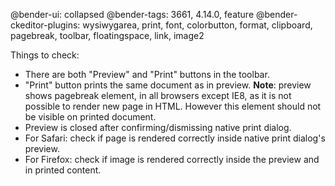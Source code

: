 @bender-ui: collapsed
@bender-tags: 3661, 4.14.0, feature
@bender-ckeditor-plugins: wysiwygarea, print, font, colorbutton, format, clipboard, pagebreak, toolbar, floatingspace, link, image2

Things to check:

* There are both "Preview" and "Print" buttons in the toolbar.
* "Print" button prints the same document as in preview. **Note**: preview shows pagebreak element, in all browsers except IE8, as it is not possible to render new page in HTML. However this element should not be visible on printed document.
* Preview is closed after confirming/dismissing native print dialog.
* For Safari: check if page is rendered correctly inside native print dialog's preview.
* For Firefox: check if image is rendered correctly inside the preview and in printed content.

